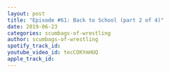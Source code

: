 ```yaml
---
layout: post
title: "Episode #61: Back to School (part 2 of 4)"
date: 2019-06-23
categories: scumbags-of-wrestling
author: scumbags-of-wrestling
spotify_track_id: 
youtube_video_id: tecCOKYmHUQ
apple_track_id: 
---
```

